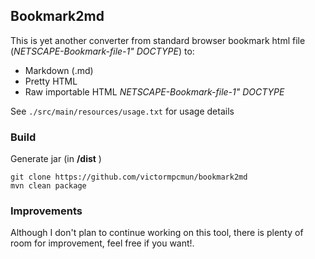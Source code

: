 ## Bookmark2md

This is yet another converter from standard browser bookmark html file (*NETSCAPE-Bookmark-file-1" DOCTYPE*) to: 

* Markdown (.md)
* Pretty HTML
* Raw importable HTML *NETSCAPE-Bookmark-file-1" DOCTYPE*


See `./src/main/resources/usage.txt` for usage details


### Build

Generate jar (in **/dist** )

```	
git clone https://github.com/victormpcmun/bookmark2md	
mvn clean package	
```


### Improvements

Although I don't plan to continue working on this tool, there is plenty of room for improvement, feel free if you want!.
